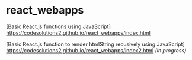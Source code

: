 # react_webapps

[Basic React.js functions using JavaScript] https://codesolutions2.github.io/react_webapps/index.html

[Basic React.js function to render htmlString recusively using JavaScript] https://codesolutions2.github.io/react_webapps/index2.html *(in progress)*
